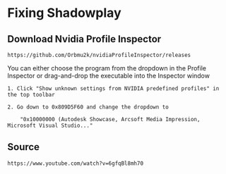 # Fixing Shadowplay

## Download Nvidia Profile Inspector

```
https://github.com/Orbmu2k/nvidiaProfileInspector/releases
```

You can either choose the program from the dropdown in the Profile Inspector or drag-and-drop the executable into the Inspector window

	1. Click "Show unknown settings from NVIDIA predefined profiles" in the top toolbar

	2. Go down to 0x809D5F60 and change the dropdown to 
	
		"0x10000000 (Autodesk Showcase, Arcsoft Media Impression, Microsoft Visual Studio..."

## Source 

```
https://www.youtube.com/watch?v=6gfqBl8mh70
```
